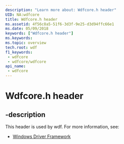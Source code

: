 ```yaml
---
description: "Learn more about: Wdfcore.h header"
UID: NA:wdfcore
title: Wdfcore.h header
ms.assetid: 4f56c8a5-51f6-3d3f-9e25-d3d94ffc66e1
ms.date: 05/09/2018
keywords: ["Wdfcore.h header"]
ms.keywords: 
ms.topic: overview
tech.root: wdf
f1_keywords:
 - wdfcore
 - wdfcore/wdfcore
api_name:
 - wdfcore
---
```


# Wdfcore.h header


## -description

This header is used by wdf. For more information, see:

- [Windows Driver Framework](../_wdf/index.md)

